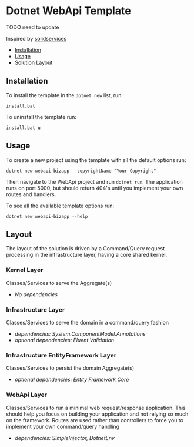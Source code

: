 # Dotnet WebApi Template

TODO need to update

Inspired by [solidservices](https://github.com/dotnetjunkie/solidservices)

- [Installation](#installation)
- [Usage](#usage)
- [Solution Layout](#layout)

## Installation

To install the template in the `dotnet new` list, run
```
install.bat
```

To uninstall the template run:
```
install.bat u
```

## Usage

To create a new project using the template with all the default options run:

```
dotnet new webapi-bizapp --copyrightName "Your Copyright"
```

Then navigate to the WebApi project and run `dotnet run`. The application runs on port 5000,
but should return 404's until you implement your own routes and handlers.

To see all the available template options run:

```
dotnet new webapi-bizapp --help
```


## Layout
The layout of the solution is driven by a Command/Query request processing in
the infrastructure layer, having a core shared kernel.

### Kernel Layer
Classes/Services to serve the Aggregate(s)
* _No dependencies_

### Infrastructure Layer
Classes/Services to serve the domain in a command/query fashion
* _dependencies: System.ComponentModel.Annotations_
* _optional dependencies: Fluent Validation_

### Infrastructure EntityFramework Layer
Classes/Services to persist the domain Aggregate(s)
* _optional dependencies: Entity Framework Core_

### WebApi Layer
Classes/Services to run a minimal web request/response application. This should
help you focus on building your application and not relying so much on the framework.
Routes are used rather than controllers to force you to implement your own command/query
handling
* _dependencies: SimpleInjector, DotnetEnv_
